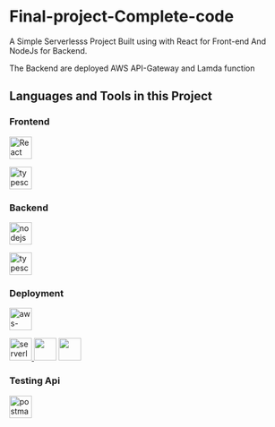# Final-project-Complete-code
A Simple Serverlesss Project Built using with React for Front-end And NodeJs for Backend.

The Backend are deployed AWS API-Gateway and Lamda function

## Languages and Tools in this Project
  
### Frontend

<a href="https://reactjs.org/" target="_blank" rel="noreferrer"> <img src="https://www.vectorlogo.zone/logos/reactjs/reactjs-ar21.svg" alt="React" height="40"/>  </a>

<a href="https://www.typescriptlang.org/" target="_blank" rel="noreferrer"> <img src="https://www.vectorlogo.zone/logos/typescriptlang/typescriptlang-ar21.svg" alt="typescript" height="40"/>  </a>

### Backend
 
<a href="https://nodejs.org" target="_blank" rel="noreferrer"> <img src="https://www.vectorlogo.zone/logos/nodejs/nodejs-horizontal.svg" alt="nodejs" height="40"/> </a>

<a href="https://www.typescriptlang.org/" target="_blank" rel="noreferrer"> <img src="https://www.vectorlogo.zone/logos/typescriptlang/typescriptlang-ar21.svg" alt="typescript" height="40"/>  </a>


### Deployment
 
<a href="https://amazonaws.com" target="_blank" rel="noreferrer"> <img src="https://www.vectorlogo.zone/logos/amazon_awslambda/amazon_awslambda-ar21.svg" alt="aws-lambda" height="40"/> </a>

<a href="https://serverless.com" target="_blank" rel="noreferrer"> <img src="https://www.vectorlogo.zone/logos/serverless/serverless-ar21.svg" alt="serverless" height="40"/> </a>
<a href="https://amazonaws.com"><img src="https://cdn.cdnlogo.com/logos/a/89/aws-dynamodb.svg" height="40"></a>
<a href="https://cdnlogo.com/logo/amazon-s3_2427.html"><img src="https://cdn.cdnlogo.com/logos/a/34/amazon-s3.svg" height="40"></a>


### Testing Api   
 
<a href="https://postman.com" target="_blank" rel="noreferrer"> <img src="https://www.vectorlogo.zone/logos/getpostman/getpostman-icon.svg" alt="postman" width="40" height="40"/> </a> <a href="https://reactjs.org/" target="_blank" rel="noreferrer"> 

 
